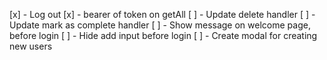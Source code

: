 [x] - Log out
[x] - bearer of token on getAll
[ ] - Update delete handler
[ ] - Update mark as complete handler
[ ] - Show message on welcome page, before login
[ ] - Hide add input before login
[ ] - Create modal for creating new users
